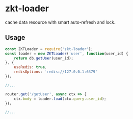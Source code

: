 zkt-loader
==========

cache data resource with smart auto-refresh and lock.

## Usage ##

```javascript
const ZKTLoader = require('zkt-loader');
const loader = new ZKTLoader('user', function(user_id) {
	return db.getUser(user_id);
}, {
	useRedis: true,
	redisOptions: 'redis://127.0.0.1:6379'
});

//...

router.get('/getUser', async ctx => {
	ctx.body = loader.load(ctx.query.user_id);
});

//...

```